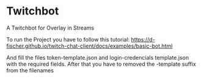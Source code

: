 # Twitchbot
A Twitchbot for Overlay in Streams

To run the Project you have to follow this tutorial:
https://d-fischer.github.io/twitch-chat-client/docs/examples/basic-bot.html

And fill the files token-template.json and login-credencials template.json with the required fields.
After that you have to removed the -template suffix from the filenames

